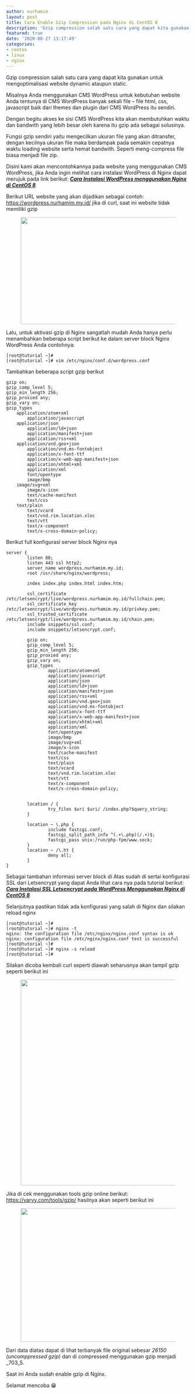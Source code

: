 ```yaml
---
author: nurhamim
layout: post
title: Cara Enable Gzip Compression pada Nginx di CentOS 8
description: 'Gzip compression salah satu cara yang dapat kita gunakan untuk mengoptimalisasi website dynamic ataupun static'
featured: true
date: '2020-08-27 13:17:49'
categories:
- centos
- linux
- nginx
---
```


Gzip compression salah satu cara yang dapat kita gunakan untuk mengoptimalisasi website dynamic ataupun static.

Misalnya Anda menggunakan CMS WordPress untuk kebutuhan website Anda tentunya di CMS WordPress banyak sekali file – file html, css, javascript baik dari themes dan plugin dari CMS WordPress itu sendiri.

Dengan begitu akses ke sisi CMS WordPress kita akan membutuhkan waktu dan bandwith yang lebih besar oleh karena itu gzip ada sebagai solusinya.

Fungsi gzip sendiri yaitu mengecilkan ukuran file yang akan ditransfer, dengan kecilnya ukuran file maka berdampak pada semakin cepatnya waktu loading website serta hemat bandwith. Seperti meng-compress file biasa menjadi file zip.

Disini kami akan mencontohkannya pada website yang menggunakan CMS WordPress, jika Anda ingin melihat cara instalasi WordPress di Nginx dapat merujuk pada link berikut: _**[Cara Instalasi WordPress menggunakan Nginx di CentOS 8](/cara-instalasi-wordpress-menggunakan-nginx-di-centos-8/)**_

Berikut URL website yang akan dijadikan sebagai contoh: https://wordpress.nurhamim.my.id/ jika di curl, saat ini website tidak memiliki gzip

<figure class="wp-block-image size-large"><img loading="lazy" width="1008" height="292" src="/content/images/wordpress/2020/08/image-97.png" alt="" class="wp-image-345" srcset="/content/images/wordpress/2020/08/image-97.png 1008w, /content/images/wordpress/2020/08/image-97-300x87.png 300w, /content/images/wordpress/2020/08/image-97-768x222.png 768w" sizes="(max-width: 1008px) 100vw, 1008px"></figure>

Lalu, untuk aktivasi gzip di Nginx sangatlah mudah Anda hanya perlu menambahkan beberapa script berikut ke dalam server block Nginx WordPress Anda contohnya:

    [root@tutorial ~]#
    [root@tutorial ~]# vim /etc/nginx/conf.d/wordpress.conf

Tambahkan beberapa script gzip berikut

    gzip on;
    gzip_comp_level 5;
    gzip_min_length 256;
    gzip_proxied any;
    gzip_vary on;
    gzip_types
       	application/atom+xml
        	application/javascript
    	application/json
        	application/ld+json
        	application/manifest+json
        	application/rss+xml
       	application/vnd.geo+json
        	application/vnd.ms-fontobject
        	application/x-font-ttf
        	application/x-web-app-manifest+json
        	application/xhtml+xml
        	application/xml
        	font/opentype
        	image/bmp
       	image/svg+xml
        	image/x-icon
        	text/cache-manifest
        	text/css
       	text/plain
        	text/vcard
        	text/vnd.rim.location.xloc
        	text/vtt
        	text/x-component
        	text/x-cross-domain-policy;

Berikut full konfigurasi server block Nginx nya

    server {
            listen 80;
            listen 443 ssl http2;
            server_name wordpress.nurhamim.my.id;
            root /usr/share/nginx/wordpress;
    
            index index.php index.html index.htm;
    
            ssl_certificate /etc/letsencrypt/live/wordpress.nurhamim.my.id/fullchain.pem;
            ssl_certificate_key /etc/letsencrypt/live/wordpress.nurhamim.my.id/privkey.pem;
            ssl_trusted_certificate /etc/letsencrypt/live/wordpress.nurhamim.my.id/chain.pem;
            include snippets/ssl.conf;
            include snippets/letsencrypt.conf;
    
            gzip on;
            gzip_comp_level 5;
            gzip_min_length 256;
            gzip_proxied any;
            gzip_vary on;
            gzip_types
                    application/atom+xml
                    application/javascript
                    application/json
                    application/ld+json
                    application/manifest+json
                    application/rss+xml
                    application/vnd.geo+json
                    application/vnd.ms-fontobject
                    application/x-font-ttf
                    application/x-web-app-manifest+json
                    application/xhtml+xml
                    application/xml
                    font/opentype
                    image/bmp
                    image/svg+xml
                    image/x-icon
                    text/cache-manifest
                    text/css
                    text/plain
                    text/vcard
                    text/vnd.rim.location.xloc
                    text/vtt
                    text/x-component
                    text/x-cross-domain-policy;
    
    
            location / {
                    try_files $uri $uri/ /index.php?$query_string;
            }
    
            location ~ \.php {
                    include fastcgi.conf;
                    fastcgi_split_path_info ^(.+\.php)(/.+)$;
                    fastcgi_pass unix:/run/php-fpm/www.sock;
            }
            location ~ /\.ht {
                    deny all;
            }
    }

Sebagai tambahan informasi server block di Atas sudah di sertai konfigurasi SSL dari Letsencrypt yang dapat Anda lihat cara nya pada tutorial berikut: [**_Cara Instalasi SSL Letsencrypt pada WordPress Menggunakan Nginx di CentOS 8_**](/cara-instalasi-ssl-letsencrypt-pada-wordpress-menggunakan-nginx-di-centos-8/)

Selanjutnya pastikan tidak ada konfigurasi yang salah di Nginx dan silakan reload nginx

    [root@tutorial ~]#
    [root@tutorial ~]# nginx -t
    nginx: the configuration file /etc/nginx/nginx.conf syntax is ok
    nginx: configuration file /etc/nginx/nginx.conf test is successful
    [root@tutorial ~]#
    [root@tutorial ~]# nginx -s reload
    [root@tutorial ~]#

Silakan dicoba kembali curl seperti diawah seharusnya akan tampil gzip seperti berikut ini

<figure class="wp-block-image size-large"><img loading="lazy" width="940" height="562" src="/content/images/wordpress/2020/08/image-98.png" alt="" class="wp-image-346" srcset="/content/images/wordpress/2020/08/image-98.png 940w, /content/images/wordpress/2020/08/image-98-300x179.png 300w, /content/images/wordpress/2020/08/image-98-768x459.png 768w" sizes="(max-width: 940px) 100vw, 940px"></figure>

Jika di cek menggunakan tools gzip online berikut: https://varvy.com/tools/gzip/ hasilnya akan seperti berikut ini

<figure class="wp-block-image size-large"><img loading="lazy" width="1024" height="365" src="/content/images/wordpress/2020/08/image-99-1024x365.png" alt="" class="wp-image-347" srcset="/content/images/wordpress/2020/08/image-99-1024x365.png 1024w, /content/images/wordpress/2020/08/image-99-300x107.png 300w, /content/images/wordpress/2020/08/image-99-768x273.png 768w, /content/images/wordpress/2020/08/image-99.png 1236w" sizes="(max-width: 1024px) 100vw, 1024px"></figure>

Dari data diatas dapat di lihat terbanyak file original sebesar _26150 (uncomppressed gzip)_ dan di compressed menggunakan gzip menjadi _703_5.

Saat ini Anda sudah enable gzip di Nginx.

Selamat mencoba 😁